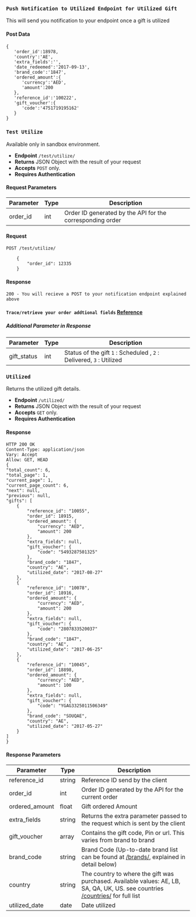 ### `Push Notification to Utilized Endpoint for Utilized Gift`
This will send you notification to your endpoint once a gift is utilized
#### Post Data

    {  
       'order_id':18978,
       'country':'AE',
       'extra_fields':'',
       'date_redeemed':'2017-09-13',
       'brand_code':'1847',
       'ordered_amount':{  
          'currency':'AED',
          'amount':200
       },
       'reference_id':'100222',
       'gift_voucher':{  
          'code':'4751719195162'
       }
    }

### `Test Utilize `
Available only in sandbox environment.
- **Endpoint** `/test/utilize/`
- **Returns** JSON Object with the result of your request
- **Accepts** `POST` only.
- **Requires Authentication**

#### Request Parameters
| Parameter    | Type | Description   |
| ------------ | ---- | ------------- |
| order_id | int | Order ID generated by the API for the corresponding order |

#### Request

    POST /test/utilize/ 
    
        {
            "order_id": 12335
        }

#### Response     
    
    200 - You will recieve a POST to your notification endpoint explained above


#### `Trace/retrieve your order addtional fields` [Reference](https://github.com/YouGotaGift/docs/blob/codesearch-patch-2/Corporate-Rewards-API.md#list-all-orders) 

##### Additional Parameter in Response 

| Parameter    | Type | Description   |
| ------------ | ---- | ------------- |
| gift_status | int | Status of the gift `1` : Scheduled , `2` : Delivered, `3` : Utilized   |



### `Utilized`

Returns the utilized gift details.

- **Endpoint** `/utilized/`
- **Returns** JSON Object with the result of your request
- **Accepts** `GET` only.
- **Requires Authentication**

#### Response
    HTTP 200 OK
    Content-Type: application/json
    Vary: Accept
    Allow: GET, HEAD
    {
    "total_count": 6,
    "total_page": 1,
    "current_page": 1,
    "current_page_count": 6,
    "next": null,
    "previous": null,
    "gifts": [
        {
            "reference_id": "10055",
            "order_id": 18915,
            "ordered_amount": {
                "currency": "AED",
                "amount": 200
            },
            "extra_fields": null,
            "gift_voucher": {
                "code": "5493287501325"
            },
            "brand_code": "1847",
            "country": "AE",
            "utilized_date": "2017-08-27"
        },
        {
            "reference_id": "10078",
            "order_id": 18916,
            "ordered_amount": {
                "currency": "AED",
                "amount": 200
            },
            "extra_fields": null,
            "gift_voucher": {
                "code": "2807833520037"
            },
            "brand_code": "1847",
            "country": "AE",
            "utilized_date": "2017-06-25"
        },
        {
            "reference_id": "10045",
            "order_id": 18898,
            "ordered_amount": {
                "currency": "AED",
                "amount": 100
            },
            "extra_fields": null,
            "gift_voucher": {
                "code": "YGAG3325011506349"
            },
            "brand_code": "SOUQAE",
            "country": "AE",
            "utilized_date": "2017-05-27"
        }
    ]
    }
        
#### Response Parameters
| Parameter    | Type | Description   |
| ------------ | ---- | ------------- |
| reference_id | string | Reference ID send by the client |
| order_id | int | Order ID generated by the API for the current order  |
| ordered_amount | float |  Gift ordered Amount |
| extra_fields | string | Returns the extra parameter passed to the request which is sent by the client |
| gift_voucher | array | Contains the gift code, Pin or url. This varies from brand to brand |
| brand_code | string | Brand Code (Up-to-date brand list can be found at [/brands/](https://github.com/YouGotaGift/docs/blob/master/Corporate-Rewards-API.md#brands-catalogue), explained in detail below) |
| country | string | The country to where the gift was purchased. Available values: AE, LB, SA, QA, UK, US. see countries [/countries/](https://github.com/YouGotaGift/docs/blob/master/Corporate-Rewards-API.md#countries) for full list |
| utilized_date | date | Date utilized|
